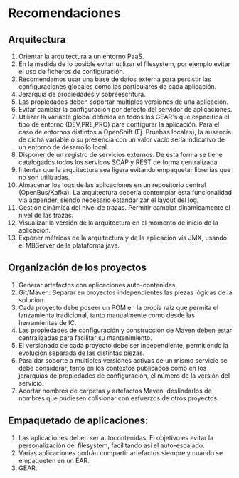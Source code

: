 # Recomendaciones

## Arquitectura
1. Orientar la arquitectura a un entorno PaaS.
1. En la medida de lo posible evitar utilizar el filesystem, por ejemplo evitar el uso de ficheros de configuración.
1. Recomendamos usar una base de datos externa para persistir las configuraciones globales como las particulares de cada aplicación.
1. Jerarquia de propiedades y sobreescritura.
1. Las propiedades deben soportar multiples versiones de una aplicación.
1. Evitar cambiar la configuración por defecto del servidor de aplicaciones.
1. Utilizar la variable global definida en todos los GEAR's que especifica el tipo de entorno (DEV,PRE,PRO) para configurar la aplicación. Para el caso de entornos distintos a OpenShift (Ej. Pruebas locales), la ausencia de dicha variable o su presencia con un valor vacío sería indicativo de un entorno de desarrollo local.
1. Disponer de un registro de servicios externos. De esta forma se tiene catalogados todos los servicos SOAP y REST de forma centralizada.
1. Intentar que la arquitectura sea ligera evitando empaquetar librerías que no son utilizadas.
1. Almacenar los logs de las aplicaciones en un repositorio central (OpenBus/Kafka). La arquitectura debería contemplar esta funcionalidad vía appender, siendo necesario estandarizar el layout del log.
1. Gestión dinámica del nivel de trazas. Permitir cambiar dinamicamente el nivel de las trazas.
1. Visualizar la versión de la arquitectura en el momento de inicio de la aplicación.
1. Exponer métricas de la arquitectura y de la aplicación vía JMX, usando el MBServer de la plataforma java.

## Organización de los proyectos
1. Generar artefactos con aplicaciones auto-contenidas.
1. Git/Maven: Separar en proyectos independientes las piezas lógicas de la solución.
1. Cada proyecto debe poseer un POM en la propia raíz que permita el lanzamienta tradicional, tanto manualmente como desde las herramientas de IC.
1. Las propiedades de configuración y construcción de Maven deben estar centralizadas para facilitar su mantenimiento.
1. El versionado de cada proyecto debe ser independiente, permitiendo la evolución separada de las distintas piezas.
1. Para dar soporte a multiples versiones activas de un mismo servicio se debe considerar, tanto en los contextos publicados como en los jerarquias de propiedades de configuración, el número de la versión del servicio.
1. Acortar nombres de carpetas y artefactos Maven, deslindarlos de nombres que pudiesen colisionar con esfuerzos de otros proyectos.

## Empaquetado de aplicaciones:
1. Las aplicaciones deben ser autocontenidas. El objetivo es evitar la personalización del filesystem, facilitando así el auto-escalado. 
1. Varias aplicaciones podrán compartir artefactos siempre y cuando se empaqueten en un EAR. 
7. GEAR.